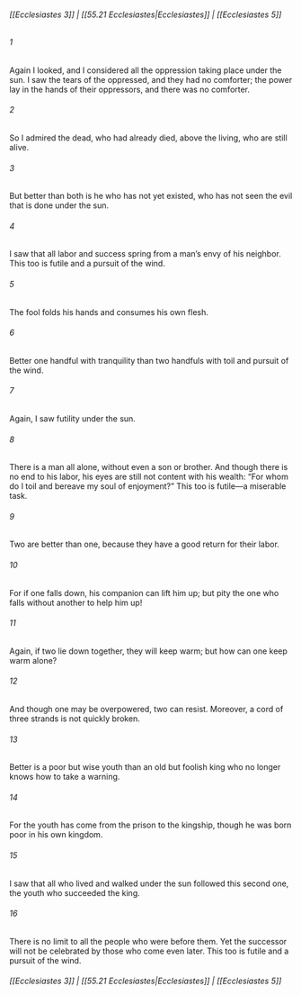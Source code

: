 
###### [[Ecclesiastes 3]] | [[55.21 Ecclesiastes|Ecclesiastes]] | [[Ecclesiastes 5]]

###### 1
Again I looked, and I considered all the oppression taking place under the sun. I saw the tears of the oppressed, and they had no comforter; the power lay in the hands of their oppressors, and there was no comforter.
###### 2
So I admired the dead, who had already died, above the living, who are still alive.
###### 3
But better than both is he who has not yet existed, who has not seen the evil that is done under the sun.
###### 4
I saw that all labor and success spring from a man’s envy of his neighbor. This too is futile and a pursuit of the wind.
###### 5
The fool folds his hands and consumes his own flesh.
###### 6
Better one handful with tranquility than two handfuls with toil and pursuit of the wind.
###### 7
Again, I saw futility under the sun.
###### 8
There is a man all alone, without even a son or brother. And though there is no end to his labor, his eyes are still not content with his wealth: “For whom do I toil and bereave my soul of enjoyment?” This too is futile—a miserable task.
###### 9
Two are better than one, because they have a good return for their labor.
###### 10
For if one falls down, his companion can lift him up; but pity the one who falls without another to help him up!
###### 11
Again, if two lie down together, they will keep warm; but how can one keep warm alone?
###### 12
And though one may be overpowered, two can resist. Moreover, a cord of three strands is not quickly broken.
###### 13
Better is a poor but wise youth than an old but foolish king who no longer knows how to take a warning.
###### 14
For the youth has come from the prison to the kingship, though he was born poor in his own kingdom.
###### 15
I saw that all who lived and walked under the sun followed this second one, the youth who succeeded the king.
###### 16
There is no limit to all the people who were before them. Yet the successor will not be celebrated by those who come even later. This too is futile and a pursuit of the wind.

###### [[Ecclesiastes 3]] | [[55.21 Ecclesiastes|Ecclesiastes]] | [[Ecclesiastes 5]]

